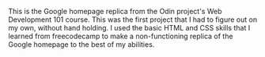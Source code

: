 This is the Google homepage replica from the Odin project's Web Development 101 course. This was the first project that I had to figure out on my own, without hand holding. I used the basic HTML and CSS skills that I learned from freecodecamp to make a non-functioning replica of the Google homepage to the best of my abilities.